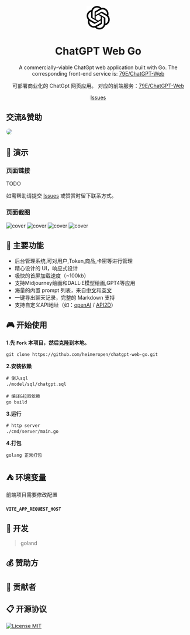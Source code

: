 <div align="center">
<img src="./docs/openai.svg" style="width:64px;height:64px;margin:0 32px" alt="icon"/>

<h1 align="center">ChatGPT Web Go</h1>

A commercially-viable ChatGpt web application built with Go.
The corresponding front-end service is: [79E/ChatGPT-Web](https://github.com/79E/ChatGPT-Web/)

可部署商业化的 ChatGpt 网页应用。
对应的前端服务：[79E/ChatGPT-Web](https://github.com/79E/ChatGPT-Web/) 


[Issues](https://github.com/heimeropen/chatgpt-web-go/issues)


</div>

## 交流&赞助

<a href='https://t.me/+DDQufJfXm9s2OTQx' target='_blank'>
<img width='46%' style="border-radius: 12px;" src='https://www.helloimg.com/images/2023/06/20/otDPwM.png' />
</a>


## 🐶 演示
### 页面链接
TODO

如需帮助请提交 [Issues](https://github.com/heimeropen/chatgpt-web-go/issues) 或赞赏时留下联系方式。

### 页面截图

![cover](https://files.catbox.moe/tp963e.png)
![cover](https://files.catbox.moe/y5avbx.png)
![cover](https://files.catbox.moe/k16jsz.png)
![cover](https://files.catbox.moe/8o5oja.png)

## 🤖 主要功能

- 后台管理系统,可对用户,Token,商品,卡密等进行管理
- 精心设计的 UI，响应式设计
- 极快的首屏加载速度（~100kb）
- 支持Midjourney绘画和DALL·E模型绘画,GPT4等应用
- 海量的内置 prompt 列表，来自[中文](https://github.com/PlexPt/awesome-chatgpt-prompts-zh)和[英文](https://github.com/f/awesome-chatgpt-prompts)
- 一键导出聊天记录，完整的 Markdown 支持
- 支持自定义API地址（如：[openAI](https://api.openai.com) / [API2D](https://api2d.com/r/192767)）

## 🎮 开始使用
**1.先 `Fork` 本项目，然后克隆到本地。**
```
git clone https://github.com/heimeropen/chatgpt-web-go.git
```

**2.安装依赖**
```
# 倒入sql 
./model/sql/chatgpt.sql

# 编译&拉取依赖
go build
```

**3.运行**
```
# http server 
./cmd/server/main.go
```

**4.打包**
```
golang 正常打包
```

## ⛺️ 环境变量

前端项目需要修改配置 
#### `VITE_APP_REQUEST_HOST`


## 🚧 开发

> goland 


## 💰 赞助方



## 🧘 贡献者


## 📋 开源协议

[![License MIT](https://img.shields.io/badge/License-MIT-brightgreen.svg)](https://github.com/79E/ChatGpt-Web/blob/master/license)
